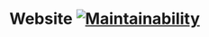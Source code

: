 # Website [![Maintainability](https://api.codeclimate.com/v1/badges/04ac452dae90b4a0f6be/maintainability)](https://codeclimate.com/github/SOURCE-ry/Website/maintainability)
